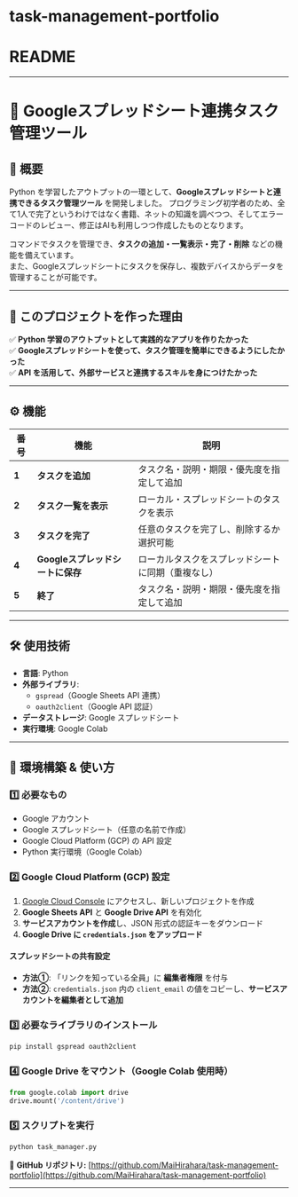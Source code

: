 # task-management-portfolio
# **README**  

---

# **📌 Googleスプレッドシート連携タスク管理ツール**  

## **📝 概要**  
Python を学習したアウトプットの一環として、**Googleスプレッドシートと連携できるタスク管理ツール** を開発しました。
プログラミング初学者のため、全て1人で完了というわけではなく書籍、ネットの知識を調べつつ、そしてエラーコードのレビュー、修正はAIも利用しつつ作成したものとなります。

コマンドでタスクを管理でき、**タスクの追加・一覧表示・完了・削除** などの機能を備えています。  
また、Googleスプレッドシートにタスクを保存し、複数デバイスからデータを管理することが可能です。  

---

## **🎯 このプロジェクトを作った理由**  
✅ **Python 学習のアウトプットとして実践的なアプリを作りたかった**  
✅ **Googleスプレッドシートを使って、タスク管理を簡単にできるようにしたかった**  
✅ **API を活用して、外部サービスと連携するスキルを身につけたかった**  

---

## **⚙️ 機能**
| 番号 | 機能 | 説明 |
|------|------|------|
| **1** | **タスクを追加** | タスク名・説明・期限・優先度を指定して追加 |
| **2** | **タスク一覧を表示** | ローカル・スプレッドシートのタスクを表示 |
| **3** | **タスクを完了** | 任意のタスクを完了し、削除するか選択可能 |
| **4** | **Googleスプレッドシートに保存** | ローカルタスクをスプレッドシートに同期（重複なし） |
| **5** | **終了** | タスク名・説明・期限・優先度を指定して追加 |

---

## **🛠 使用技術**
- **言語**: Python  
- **外部ライブラリ**:  
  - `gspread`（Google Sheets API 連携）  
  - `oauth2client`（Google API 認証）  
- **データストレージ**: Google スプレッドシート  
- **実行環境**: Google Colab  

---

## **🚀 環境構築 & 使い方**
### **1️⃣ 必要なもの**
- Google アカウント
- Google スプレッドシート（任意の名前で作成）
- Google Cloud Platform (GCP) の API 設定
- Python 実行環境（Google Colab）

### **2️⃣ Google Cloud Platform (GCP) 設定**
1. [Google Cloud Console](https://console.cloud.google.com/) にアクセスし、新しいプロジェクトを作成  
2. **Google Sheets API** と **Google Drive API** を有効化  
3. **サービスアカウントを作成**し、JSON 形式の認証キーをダウンロード  
4. **Google Drive に `credentials.json` をアップロード**  

#### **スプレッドシートの共有設定**
- **方法①**: 「リンクを知っている全員」に **編集者権限** を付与  
- **方法②**: `credentials.json` 内の `client_email` の値をコピーし、**サービスアカウントを編集者として追加**  

### **3️⃣ 必要なライブラリのインストール**
```bash
pip install gspread oauth2client
```

### **4️⃣ Google Drive をマウント（Google Colab 使用時）**
```python
from google.colab import drive
drive.mount('/content/drive')
```

### **5️⃣ スクリプトを実行**
```bash
python task_manager.py
```

🔗 **GitHub リポジトリ:** [https://github.com/MaiHirahara/task-management-portfolio](https://github.com/MaiHirahara/task-management-portfolio)  

---
